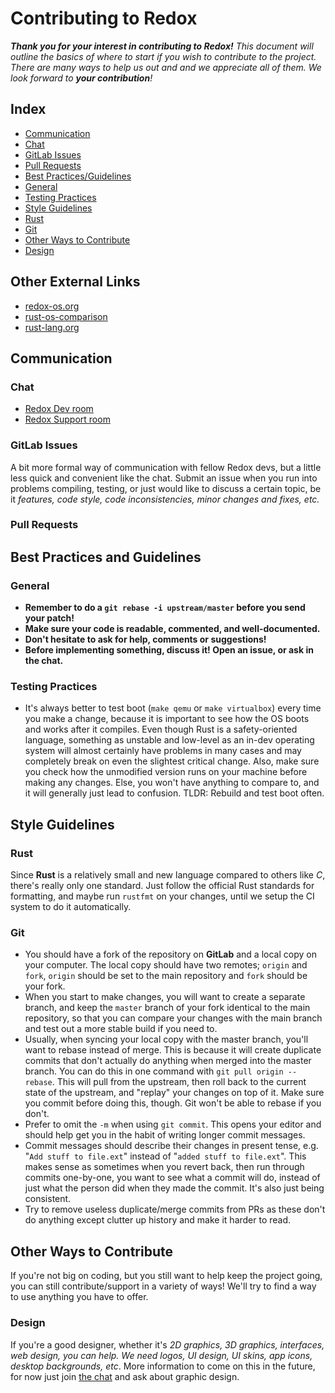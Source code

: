 # Contributing to Redox

_**Thank you for your interest in contributing to Redox!** This document will outline the basics of where to start if you wish to contribute to the project. There are many ways to help us out and and we appreciate all of them. We look forward to **your contribution**!_

## Index

* [Communication](#communication)
 * [Chat](#chat)
 * [GitLab Issues](#gitlab-issues)
 * [Pull Requests](#pull-requests)
* [Best Practices/Guidelines](#best-practices-and-guidelines)
 * [General](#general)
 * [Testing Practices](#testing-practices)
* [Style Guidelines](#style-guidelines)
 * [Rust](#rust)
 * [Git](#git-style-guidelines)
* [Other Ways to Contribute](#other-ways-to-contribute)
 * [Design](#design)

## Other External Links

* [redox-os.org](https://redox-os.org)
* [rust-os-comparison](https://github.com/flosse/rust-os-comparison)
* [rust-lang.org](http://rust-lang.org)

## Communication

### Chat

- [Redox Dev room]
- [Redox Support room]

[Redox Dev room]: https://matrix.to/#/#redox-dev:matrix.org
[Redox Support room]: https://matrix.to/#/#redox-support:matrix.org

### GitLab Issues

A bit more formal way of communication with fellow Redox devs, but a little less quick and convenient like the chat. Submit an issue when you run into problems compiling, testing, or just would like to discuss a certain topic, be it _features, code style, code inconsistencies, minor changes and fixes, etc._

### Pull Requests

[How to make pull requests properly]: https://doc.redox-os.org/book/ch12-04-creating-proper-pull-requests.html

## Best Practices and Guidelines

### General

* **Remember to do a `git rebase -i upstream/master` before you send your patch!**
* **Make sure your code is readable, commented, and well-documented.**
* **Don't hesitate to ask for help, comments or suggestions!**
* **Before implementing something, discuss it! Open an issue, or ask in the chat.**

### Testing Practices

* It's always better to test boot (`make qemu` or `make virtualbox`) every time you make a change, because it is important to see how the OS boots and works after it compiles.
  Even though Rust is a safety-oriented language, something as unstable and low-level as an in-dev operating system will almost certainly have problems in many cases and may completely break on even the slightest critical change.
  Also, make sure you check how the unmodified version runs on your machine before making any changes. Else, you won't have anything to compare to, and it will generally just lead to confusion. TLDR: Rebuild and test boot often.

## Style Guidelines

### Rust

Since **Rust** is a relatively small and new language compared to others like _C_, there's really only one standard. Just follow the official Rust standards for formatting, and maybe run `rustfmt` on your changes, until we setup the CI system to do it automatically.

### Git

* You should have a fork of the repository on **GitLab** and a local copy on your computer. The local copy should have two remotes; `origin` and `fork`, `origin` should be set to the main repository and `fork` should be your fork.
* When you start to make changes, you will want to create a separate branch, and keep the `master` branch of your fork identical to the main repository, so that you can compare your changes with the main branch and test out a more stable build if you need to.
* Usually, when syncing your local copy with the master branch, you'll want to rebase instead of merge. This is because it will create duplicate commits that don't actually do anything when merged into the master branch. You can do this in one command with `git pull origin --rebase`. This will pull from the upstream, then roll back to the current state of the upstream, and "replay" your changes on top of it. Make sure you commit before doing this, though. Git won't be able to rebase if you don't.
* Prefer to omit the `-m` when using `git commit`. This opens your editor and should help get you in the habit of writing longer commit messages.
* Commit messages should describe their changes in present tense, e.g. "`Add stuff to file.ext`" instead of "`added stuff to file.ext`". This makes sense as sometimes when you revert back, then run through commits one-by-one, you want to see what a commit will do, instead of just what the person did when they made the commit. It's also just being consistent.
* Try to remove useless duplicate/merge commits from PRs as these don't do anything except clutter up history and make it harder to read.

## Other Ways to Contribute

If you're not big on coding, but you still want to help keep the project going, you can still contribute/support in a variety of ways! We'll try to find a way to use anything you have to offer. 

### Design

If you're a good designer, whether it's _2D graphics, 3D graphics, interfaces, web design, you can help. We need logos, UI design, UI skins, app icons, desktop backgrounds, etc_. More information to come on this in the future, for now just join [the chat](#chat) and ask about graphic design.
